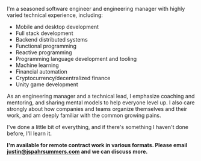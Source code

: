 I'm a seasoned software engineer and engineering manager with highly varied technical experience, including:

- Mobile and desktop development
- Full stack development
- Backend distributed systems
- Functional programming
- Reactive programming
- Programming language development and tooling
- Machine learning
- Financial automation
- Cryptocurrency/decentralized finance
- Unity game development

As an engineering manager and a technical lead, I emphasize coaching and mentoring, and sharing mental models to help everyone level up. I also care strongly about how companies and teams organize themselves and their work, and am deeply familiar with the common growing pains.

I've done a little bit of everything, and if there's something I haven't done before, I'll learn it.

**I'm available for remote contract work in various formats. Please email [justin@jspahrsummers.com](mailto:justin@jspahrsummers.com) and we can discuss more.**

